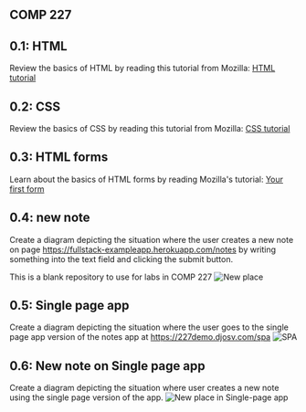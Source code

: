 ## COMP 227
## 0.1: HTML

Review the basics of HTML by reading this tutorial from Mozilla: [HTML tutorial](https://developer.mozilla.org/en-US/docs/Learn/Getting_started_with_the_web/HTML_basics)

## 0.2: CSS

Review the basics of CSS by reading this tutorial from Mozilla: [CSS tutorial](https://developer.mozilla.org/en-US/docs/Learn/Getting_started_with_the_web/CSS_basics)

## 0.3: HTML forms

Learn about the basics of HTML forms by reading Mozilla's tutorial: [Your first form](https://developer.mozilla.org/en-US/docs/Learn/Forms/Your_first_form)

## 0.4: new note

Create a diagram depicting the situation where the user creates a new note on page https://fullstack-exampleapp.herokuapp.com/notes by writing something into the text field and clicking the submit button.

This is a blank repository to use for labs in COMP 227
![New place](https://github.com/comp227/lab0-Edward1217/assets/105898060/4bfdf7d0-9567-482b-8081-3f36a3f683ff)
## 0.5: Single page app

Create a diagram depicting the situation where the user goes to the single page app version of the notes app at https://227demo.djosv.com/spa
![SPA](https://github.com/comp227/lab0-Edward1217/assets/105898060/46786500-3284-473b-a6d3-0a3b5d29abe5)

## 0.6: New note on Single page app

Create a diagram depicting the situation where user creates a new note using the single page version of the app.
![New place in Single-page app](https://github.com/comp227/lab0-Edward1217/assets/105898060/f825a3e2-309b-4bb3-bb73-eb16d5533e6e)
